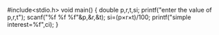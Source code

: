 

<!---
KrisAk9125/KrisAk9125 is a ✨ special ✨ repository because its `README.md` (this file) appears on your GitHub profile.
You can click the Preview link to take a look at your changes.
--->
#include<stdio.h>
void main()
{
double p,r,t,si;
printf("enter the value of p,r,t");
scanf("%f %f %f"&p,&r,&t);
si=(p×r×t)/100;
printf("simple interest=%f",ci);
}
